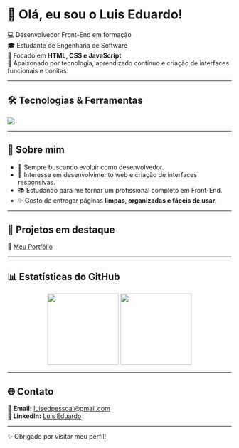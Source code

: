 # 👋 Olá, eu sou o Luis Eduardo!

💻 Desenvolvedor Front-End em formação  
🎓 Estudante de Engenharia de Software  
🌱 Focado em **HTML, CSS e JavaScript**  
🚀 Apaixonado por tecnologia, aprendizado contínuo e criação de interfaces funcionais e bonitas.

---

## 🛠️ Tecnologias & Ferramentas
<div align="left">
  <img src="https://skillicons.dev/icons?i=html,css,js,git,github,vscode" />
</div>

---

## 📌 Sobre mim
- 📖 Sempre buscando evoluir como desenvolvedor.
- 🎯 Interesse em desenvolvimento web e criação de interfaces responsivas.
- 📚 Estudando para me tornar um profissional completo em Front-End.
- ✨ Gosto de entregar páginas **limpas, organizadas e fáceis de usar**.

---

## 📂 Projetos em destaque
🔗 [Meu Portfólio](https://lu1sed.github.io/Meu-portif-lio/)  

---

## 📊 Estatísticas do GitHub
<div align="center">
  <img src="https://github-readme-stats.vercel.app/api?username=LU1SED&show_icons=true&theme=tokyonight" height="160"/>
  <img src="https://github-readme-stats.vercel.app/api/top-langs/?username=LU1SED&layout=compact&theme=tokyonight" height="160"/>
</div>

---

## 🌐 Contato
📧 **Email:** luisedpessoal@gmail.com  
💼 **LinkedIn:** [Luis Eduardo](https://www.linkedin.com/in/seu-link-linkedin)  

---
✨ Obrigado por visitar meu perfil!  
